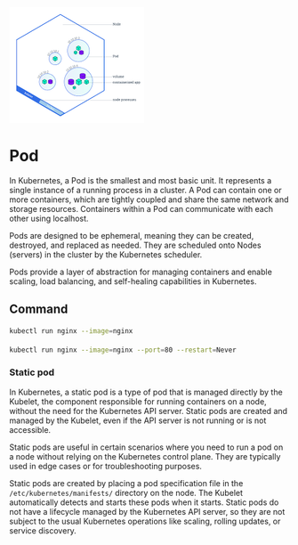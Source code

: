 ![Pod](../../assets/84-pod.png)

# Pod

In Kubernetes, a Pod is the smallest and most basic unit. It represents a single instance of a running process in a cluster. A Pod can contain one or more containers, which are tightly coupled and share the same network and storage resources. Containers within a Pod can communicate with each other using localhost.

Pods are designed to be ephemeral, meaning they can be created, destroyed, and replaced as needed. They are scheduled onto Nodes (servers) in the cluster by the Kubernetes scheduler.

Pods provide a layer of abstraction for managing containers and enable scaling, load balancing, and self-healing capabilities in Kubernetes.

## Command

```bash
kubectl run nginx --image=nginx

kubectl run nginx --image=nginx --port=80 --restart=Never
```

### Static pod

In Kubernetes, a static pod is a type of pod that is managed directly by the Kubelet, the component responsible for running containers on a node, without the need for the Kubernetes API server. Static pods are created and managed by the Kubelet, even if the API server is not running or is not accessible.

Static pods are useful in certain scenarios where you need to run a pod on a node without relying on the Kubernetes control plane. They are typically used in edge cases or for troubleshooting purposes.

Static pods are created by placing a pod specification file in the `/etc/kubernetes/manifests/` directory on the node. The Kubelet automatically detects and starts these pods when it starts. Static pods do not have a lifecycle managed by the Kubernetes API server, so they are not subject to the usual Kubernetes operations like scaling, rolling updates, or service discovery.

